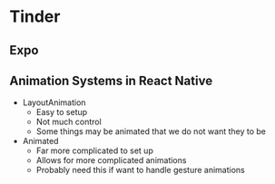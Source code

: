 # Tinder

## Expo

## Animation Systems in React Native
- LayoutAnimation
    - Easy to setup
    - Not much control
    - Some things may be animated that we do not want they to be
- Animated
    - Far more complicated to set up
    - Allows for more complicated animations
    - Probably need this if want to handle gesture animations
    